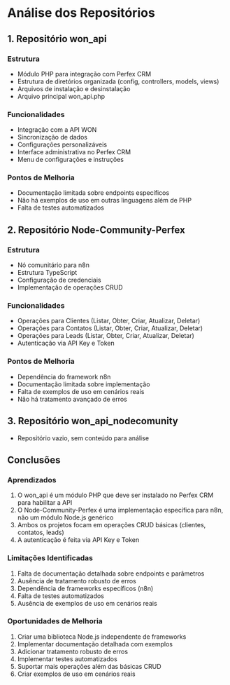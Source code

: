 # Análise dos Repositórios

## 1. Repositório won_api

### Estrutura
- Módulo PHP para integração com Perfex CRM
- Estrutura de diretórios organizada (config, controllers, models, views)
- Arquivos de instalação e desinstalação
- Arquivo principal won_api.php

### Funcionalidades
- Integração com a API WON
- Sincronização de dados
- Configurações personalizáveis
- Interface administrativa no Perfex CRM
- Menu de configurações e instruções

### Pontos de Melhoria
- Documentação limitada sobre endpoints específicos
- Não há exemplos de uso em outras linguagens além de PHP
- Falta de testes automatizados

## 2. Repositório Node-Community-Perfex

### Estrutura
- Nó comunitário para n8n
- Estrutura TypeScript
- Configuração de credenciais
- Implementação de operações CRUD

### Funcionalidades
- Operações para Clientes (Listar, Obter, Criar, Atualizar, Deletar)
- Operações para Contatos (Listar, Obter, Criar, Atualizar, Deletar)
- Operações para Leads (Listar, Obter, Criar, Atualizar, Deletar)
- Autenticação via API Key e Token

### Pontos de Melhoria
- Dependência do framework n8n
- Documentação limitada sobre implementação
- Falta de exemplos de uso em cenários reais
- Não há tratamento avançado de erros

## 3. Repositório won_api_nodecomunity
- Repositório vazio, sem conteúdo para análise

## Conclusões

### Aprendizados
1. O won_api é um módulo PHP que deve ser instalado no Perfex CRM para habilitar a API
2. O Node-Community-Perfex é uma implementação específica para n8n, não um módulo Node.js genérico
3. Ambos os projetos focam em operações CRUD básicas (clientes, contatos, leads)
4. A autenticação é feita via API Key e Token

### Limitações Identificadas
1. Falta de documentação detalhada sobre endpoints e parâmetros
2. Ausência de tratamento robusto de erros
3. Dependência de frameworks específicos (n8n)
4. Falta de testes automatizados
5. Ausência de exemplos de uso em cenários reais

### Oportunidades de Melhoria
1. Criar uma biblioteca Node.js independente de frameworks
2. Implementar documentação detalhada com exemplos
3. Adicionar tratamento robusto de erros
4. Implementar testes automatizados
5. Suportar mais operações além das básicas CRUD
6. Criar exemplos de uso em cenários reais

